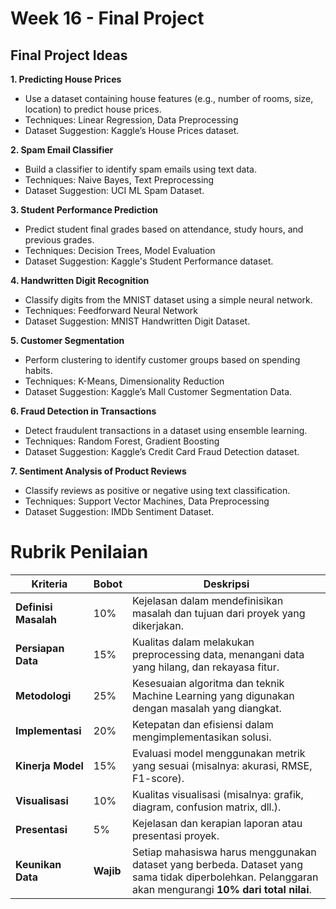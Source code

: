 # Week 16 - Final Project

## Final Project Ideas
**1. Predicting House Prices**
- Use a dataset containing house features (e.g., number of rooms, size, location) to predict house prices.
- Techniques: Linear Regression, Data Preprocessing
- Dataset Suggestion: Kaggle’s House Prices dataset.

**2. Spam Email Classifier**

- Build a classifier to identify spam emails using text data.
- Techniques: Naive Bayes, Text Preprocessing
- Dataset Suggestion: UCI ML Spam Dataset.

**3. Student Performance Prediction**

- Predict student final grades based on attendance, study hours, and previous grades.
- Techniques: Decision Trees, Model Evaluation
- Dataset Suggestion: Kaggle's Student Performance dataset.

**4. Handwritten Digit Recognition**

- Classify digits from the MNIST dataset using a simple neural network.
- Techniques: Feedforward Neural Network
- Dataset Suggestion: MNIST Handwritten Digit Dataset.

**5. Customer Segmentation**

- Perform clustering to identify customer groups based on spending habits.
- Techniques: K-Means, Dimensionality Reduction
- Dataset Suggestion: Kaggle’s Mall Customer Segmentation Data.

**6. Fraud Detection in Transactions**

- Detect fraudulent transactions in a dataset using ensemble learning.
- Techniques: Random Forest, Gradient Boosting
- Dataset Suggestion: Kaggle’s Credit Card Fraud Detection dataset.

**7. Sentiment Analysis of Product Reviews**

- Classify reviews as positive or negative using text classification.
- Techniques: Support Vector Machines, Data Preprocessing
- Dataset Suggestion: IMDb Sentiment Dataset.

# Rubrik Penilaian

| **Kriteria**           | **Bobot**  | **Deskripsi**                                                                    |
|-------------------------|------------|----------------------------------------------------------------------------------|
| **Definisi Masalah**    | 10%        | Kejelasan dalam mendefinisikan masalah dan tujuan dari proyek yang dikerjakan.   |
| **Persiapan Data**      | 15%        | Kualitas dalam melakukan preprocessing data, menangani data yang hilang, dan rekayasa fitur. |
| **Metodologi**          | 25%        | Kesesuaian algoritma dan teknik Machine Learning yang digunakan dengan masalah yang diangkat. |
| **Implementasi**        | 20%        | Ketepatan dan efisiensi dalam mengimplementasikan solusi.                        |
| **Kinerja Model**       | 15%        | Evaluasi model menggunakan metrik yang sesuai (misalnya: akurasi, RMSE, F1-score). |
| **Visualisasi**         | 10%        | Kualitas visualisasi (misalnya: grafik, diagram, confusion matrix, dll.).        |
| **Presentasi**          | 5%         | Kejelasan dan kerapian laporan atau presentasi proyek.                           |
| **Keunikan Data**       | **Wajib**  | Setiap mahasiswa harus menggunakan dataset yang berbeda. Dataset yang sama tidak diperbolehkan. Pelanggaran akan mengurangi **10% dari total nilai**. |

